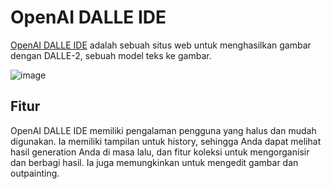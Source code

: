 # OpenAI DALLE IDE

[OpenAI DALLE IDE](https://labs.openai.com/) adalah sebuah situs web untuk menghasilkan gambar dengan DALLE-2, sebuah model teks ke gambar.

![image](https://github.com/trigaten/Learn_Prompting/assets/4091265/90313247-0469-4e1f-9d87-f6924228fe9a)

## Fitur

OpenAI DALLE IDE memiliki pengalaman pengguna yang halus dan mudah digunakan. Ia memiliki tampilan untuk history, sehingga Anda dapat melihat hasil generation Anda di masa lalu, dan fitur koleksi untuk mengorganisir dan berbagi hasil. Ia juga memungkinkan untuk mengedit gambar dan outpainting.
